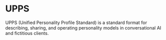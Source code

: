 # UPPS
UPPS (Unified Personality Profile Standard) is a standard format for describing, sharing, and operating personality models in conversational AI and fictitious clients.

